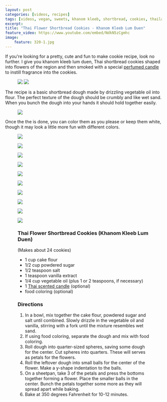 ```yaml
---
layout: post
categories: [videos, recipes]
tags: [videos, vegan, sweets, khanom kleeb, shortbread, cookies, thailand!]
excerpt: 
title: "Thai Flower Shortbread Cookies - Khanom Kleeb Lum Duen"
feature_video: https://www.youtube.com/embed/NdkN5zCgmhc
image:
    feature: 320-1.jpg
---
```



If you're looking for a pretty, cute and fun to make cookie recipe, look no further.  I give you khanom kleeb lum duen, Thai shortbread cookies shaped into flowers of the region and then smoked with a special [perfumed candle](http://amzn.to/2sNJHMY) to instill fragrance into the cookies.  

<figure class="half">
    <img src="/images/320-13.JPG">
    <img src="/images/320-14.jpg">
</figure>

The recipe is a basic shortbread dough made by drizzling vegetable oil into flour.  The perfect texture of the dough should be crumbly and like wet sand.  When you bunch the dough into your hands it should hold together easily.

<figure>
    <img src="/images/320-2.jpg">
</figure> 

Once the the is done, you can color them as you please or keep them white, though it may look a little more fun with different colors.

<figure>
    <img src="/images/320-3.jpg">
</figure> 

<figure>
    <img src="/images/320-4.jpg">
</figure> 

<figure>
    <img src="/images/320-5.jpg">
</figure> 

<figure>
    <img src="/images/320-6.jpg">
</figure> 

<figure>
    <img src="/images/320-7.jpg">
</figure> 

<figure>
    <img src="/images/320-8.jpg">
</figure> 

<figure>
    <img src="/images/320-9.jpg">
</figure> 

<figure>
    <img src="/images/320-10.jpg">
</figure> 

<figure>
    <img src="/images/320-11.jpg">
</figure> 

<figure>
    <img src="/images/320-12.jpg">
</figure> 


<figure class="ingredients" markdown="1">

### Thai Flower Shortbread Cookies (Khanom Kleeb Lum Duen)

(Makes about 24 cookies)

- 1 cup cake flour
- 1/2 cup powdered sugar
- 1/2 teaspoon salt
- 1 teaspoon vanilla extract 
- 1/4 cup vegetable oil (plus 1 or 2 teaspoons, if necessary)
- 1 [Thai scented candle](http://amzn.to/2sNJHMY) (optional) 
- food coloring (optional)

</figure>

<figure class="directions" markdown="1">

### Directions

1. In a bowl, mix together the cake flour, powdered sugar and salt until combined. Slowly drizzle in the vegetable oil and vanilla, stirring with a fork until the mixture resembles wet sand.  
2. If using food coloring, separate the dough and mix with food coloring.
3. Roll dough into quarter-sized spheres, saving some dough for the center.  Cut spheres into quarters.  These will serves as petals for the flowers.
4. Roll the leftover dough into small balls for the center of the flower. Make a y-shape indentation to the balls.
5. On a sheetpan, take 3 of the petals and press the bottoms together forming a flower.  Place the smaller balls in the center.  Bunch the petals together some more as they will spread apart while baking.
6. Bake at 350 degrees Fahrenheit for 10-12 minutes.

</figure>